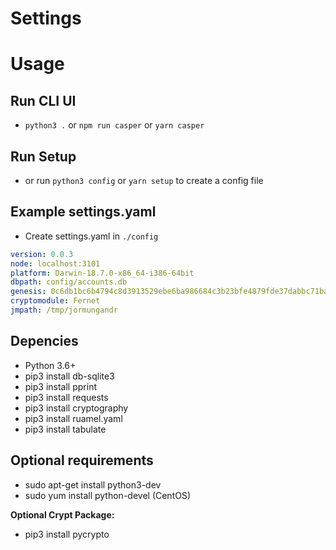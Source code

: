 # Settings

# Usage
## Run CLI UI
* `python3 .` or `npm run casper` or `yarn casper`

## Run Setup
* or run `python3 config` or `yarn setup` to create a config file

## Example settings.yaml
* Create settings.yaml in `./config`

```yaml
version: 0.0.3
node: localhost:3101
platform: Darwin-18.7.0-x86_64-i386-64bit
dbpath: config/accounts.db
genesis: 0c6db1bc6b4794c8d3913529ebe6ba986684c3b23bfe4879fde37dabbc71ba93
cryptomodule: Fernet
jmpath: /tmp/jormungandr
```

## Depencies
* Python 3.6+
* pip3 install db-sqlite3
* pip3 install pprint
* pip3 install requests
* pip3 install cryptography
* pip3 install ruamel.yaml
* pip3 install tabulate

## Optional requirements
* sudo apt-get install python3-dev
* sudo yum install python-devel (CentOS)

**Optional Crypt Package:**
* pip3 install pycrypto
